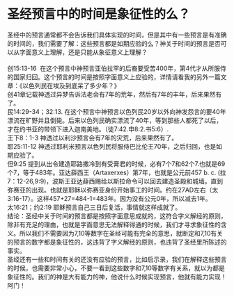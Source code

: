 # 圣经预言中的时间是象征性的么？



<p>圣经中的预言通常都不会告诉我们具体实现的时间，但是其中有一些预言是有准确的时间的，我们需要了解：这些预言都是如期应验的么？神关于时间的预言是否可以从字面意义上理解，还是只能从象征意义上理解？<br />
&nbsp;<br />
创15:13-16&nbsp;&nbsp;在这个预言中神预言亚伯拉罕的后裔要受苦400年，第4代才从所服侍的国家归回。这个预言的时间是按照字面意义上应验的，详情请看我的另外一篇文章：《以色列民在埃及到底呆了多少年？》<br />
创41章记载神透过异梦告诉法老会有7年的荒年，然后有7年的丰年，后来果然有了。<br />
民14:29-34；32:13.&nbsp;在这个预言中神预言以色列民20岁以外向神发怨言的要40年漂流在旷野并且倒毙。后来以色列民确实漂流了40年，等到那些人都死了以后，才在约书亚的带领下进入迦南美地。（徒7:42.申8:2.书5:6）.<br />
王下8：1-3&nbsp;神透过以利沙预言会有7年的灾荒，后来果然有了。<br />
耶25:11-12 神透过耶利米预言以色列民将服侍巴比伦王70年，之后归回，也是如期应验了。<br />
但9:25&nbsp;提到从出令建造耶路撒冷到有受膏君的时候，必有7个7和62个7.也就是69个7，等于483年。亚达薛西王（Artaxerxes）第7年，也就是公元前457&nbsp;b.&nbsp;c.&nbsp;(拉7：12-26,9:9)，波斯王亚达薛西赐给以斯拉命令可以回去建造圣殿和城墙。直到弥赛亚的出现。也就是耶稣以弥赛亚身份开始事工的时间。约在27AD左右（太3:16-17）。这样457+27=484-1=483年。因为没有公元0年，所以减去1年。<br />
太16:21；约2:19&nbsp;耶稣预言自己三日后复活，事情就这样成就了。<br />
结论：圣经中关于时间的预言都是按照字面意思成就的，这符合字义解经的原则，除非有充足的理由，也就是字面意思无法解释得通的时候，我们才寻求象征性的含义。所以我们不需要因为7,10等数字在圣经可能有完全的意思，就断定和7,10有关的预言的数字都是象征性的，这违背了字义解经的原则，也违背了圣经里所陈述的事实。<br />
圣经还有一些和时间有关的还没有应验的预言，比如启示录，我们在解释这些预言的时候，也需要非常小心，不要一看到这些数字和7,10等数字有关系，就以为都是象征性的。我们的神是大有能力的神，他说什么时候实现预言，他就有能力实现！阿门！</p>
